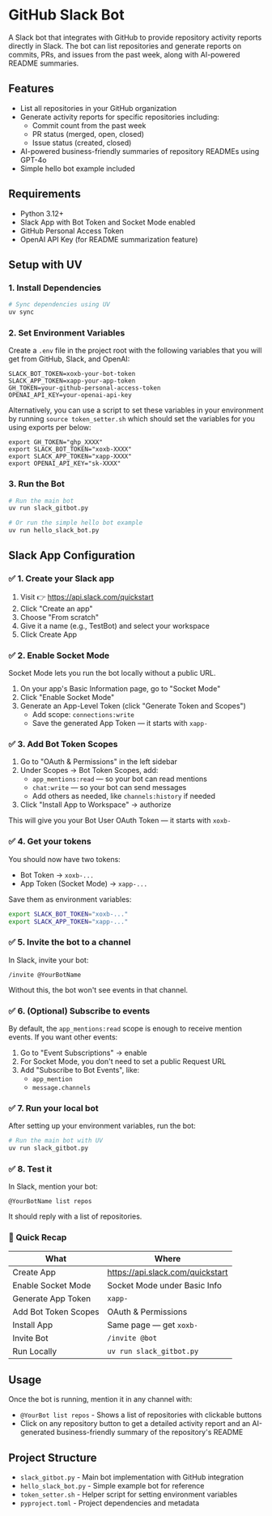 # GitHub Slack Bot

A Slack bot that integrates with GitHub to provide repository activity reports directly in Slack. The bot can list repositories and generate reports on commits, PRs, and issues from the past week, along with AI-powered README summaries.

## Features

- List all repositories in your GitHub organization
- Generate activity reports for specific repositories including:
  - Commit count from the past week
  - PR status (merged, open, closed)
  - Issue status (created, closed)
- AI-powered business-friendly summaries of repository READMEs using GPT-4o
- Simple hello bot example included

## Requirements

- Python 3.12+
- Slack App with Bot Token and Socket Mode enabled
- GitHub Personal Access Token
- OpenAI API Key (for README summarization feature)

## Setup with UV

### 1. Install Dependencies

```bash
# Sync dependencies using UV
uv sync
```

### 2. Set Environment Variables

Create a `.env` file in the project root with the following variables that you will get from GitHub, Slack, and OpenAI:

```
SLACK_BOT_TOKEN=xoxb-your-bot-token
SLACK_APP_TOKEN=xapp-your-app-token
GH_TOKEN=your-github-personal-access-token
OPENAI_API_KEY=your-openai-api-key
```

Alternatively, you can use a script to set these variables in your environment by running `source token_setter.sh` which should set the variables for you using exports per below:
```
export GH_TOKEN="ghp_XXXX"
export SLACK_BOT_TOKEN="xoxb-XXXX"
export SLACK_APP_TOKEN="xapp-XXXX"
export OPENAI_API_KEY="sk-XXXX"
```
### 3. Run the Bot

```bash
# Run the main bot
uv run slack_gitbot.py

# Or run the simple hello bot example
uv run hello_slack_bot.py
```

## Slack App Configuration

### ✅ 1. Create your Slack app
1. Visit 👉 https://api.slack.com/quickstart
2. Click "Create an app"
3. Choose "From scratch"
4. Give it a name (e.g., TestBot) and select your workspace
5. Click Create App

### ✅ 2. Enable Socket Mode
Socket Mode lets you run the bot locally without a public URL.
1. On your app's Basic Information page, go to "Socket Mode"
2. Click "Enable Socket Mode"
3. Generate an App-Level Token (click "Generate Token and Scopes")
   - Add scope: `connections:write`
   - Save the generated App Token — it starts with `xapp-`

### ✅ 3. Add Bot Token Scopes
1. Go to "OAuth & Permissions" in the left sidebar
2. Under Scopes → Bot Token Scopes, add:
   - `app_mentions:read` — so your bot can read mentions
   - `chat:write` — so your bot can send messages
   - Add others as needed, like `channels:history` if needed
3. Click "Install App to Workspace" → authorize

This will give you your Bot User OAuth Token — it starts with `xoxb-`

### ✅ 4. Get your tokens
You should now have two tokens:
- Bot Token → `xoxb-...`
- App Token (Socket Mode) → `xapp-...`

Save them as environment variables:
```bash
export SLACK_BOT_TOKEN="xoxb-..."
export SLACK_APP_TOKEN="xapp-..."
```

### ✅ 5. Invite the bot to a channel
In Slack, invite your bot:
```
/invite @YourBotName
```
Without this, the bot won't see events in that channel.

### ✅ 6. (Optional) Subscribe to events
By default, the `app_mentions:read` scope is enough to receive mention events. If you want other events:
1. Go to "Event Subscriptions" → enable
2. For Socket Mode, you don't need to set a public Request URL
3. Add "Subscribe to Bot Events", like:
   - `app_mention`
   - `message.channels`

### ✅ 7. Run your local bot
After setting up your environment variables, run the bot:

```bash
# Run the main bot with UV
uv run slack_gitbot.py
```

### ✅ 8. Test it
In Slack, mention your bot:

```
@YourBotName list repos
```

It should reply with a list of repositories.

### 🔑 Quick Recap

| What | Where |
|------|-------|
| Create App | https://api.slack.com/quickstart |
| Enable Socket Mode | Socket Mode under Basic Info |
| Generate App Token | `xapp-` |
| Add Bot Token Scopes | OAuth & Permissions |
| Install App | Same page — get `xoxb-` |
| Invite Bot | `/invite @bot` |
| Run Locally | `uv run slack_gitbot.py` |

## Usage

Once the bot is running, mention it in any channel with:

- `@YourBot list repos` - Shows a list of repositories with clickable buttons
- Click on any repository button to get a detailed activity report and an AI-generated business-friendly summary of the repository's README

## Project Structure

- `slack_gitbot.py` - Main bot implementation with GitHub integration
- `hello_slack_bot.py` - Simple example bot for reference
- `token_setter.sh` - Helper script for setting environment variables
- `pyproject.toml` - Project dependencies and metadata
